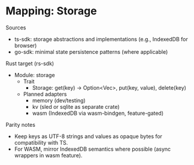 # Mapping: Storage

Sources
- ts-sdk: storage abstractions and implementations (e.g., IndexedDB for browser)
- go-sdk: minimal state persistence patterns (where applicable)

Rust target (rs-sdk)
- Module: storage
  - Trait
    - Storage: get(key) -> Option<Vec<u8>>, put(key, value), delete(key)
  - Planned adapters
    - memory (dev/testing)
    - kv (sled or sqlite as separate crate)
    - wasm (IndexedDB via wasm-bindgen, feature-gated)

Parity notes
- Keep keys as UTF-8 strings and values as opaque bytes for compatibility with TS.
- For WASM, mirror IndexedDB semantics where possible (async wrappers in wasm feature).
